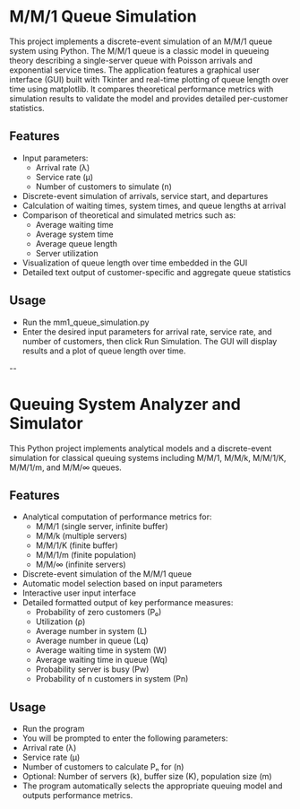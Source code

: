 # M/M/1 Queue Simulation

This project implements a discrete-event simulation of an M/M/1 queue system using Python. The M/M/1 queue is a classic model in queueing theory describing a single-server queue with Poisson arrivals and exponential service times.
The application features a graphical user interface (GUI) built with Tkinter and real-time plotting of queue length over time using matplotlib. It compares theoretical performance metrics with simulation results to validate the model and provides detailed per-customer statistics.

## Features

- Input parameters:  
  - Arrival rate (λ)  
  - Service rate (μ)  
  - Number of customers to simulate (n)
- Discrete-event simulation of arrivals, service start, and departures
- Calculation of waiting times, system times, and queue lengths at arrival
- Comparison of theoretical and simulated metrics such as:  
  - Average waiting time  
  - Average system time  
  - Average queue length  
  - Server utilization
- Visualization of queue length over time embedded in the GUI
- Detailed text output of customer-specific and aggregate queue statistics

## Usage

- Run the mm1_queue_simulation.py
- Enter the desired input parameters for arrival rate, service rate, and number of customers, then click Run Simulation. The GUI will display results and a plot of queue length over time.



--

# Queuing System Analyzer and Simulator

This Python project implements analytical models and a discrete-event simulation for classical queuing systems including M/M/1, M/M/k, M/M/1/K, M/M/1/m, and M/M/∞ queues.

## Features

- Analytical computation of performance metrics for:
  - M/M/1 (single server, infinite buffer)
  - M/M/k (multiple servers)
  - M/M/1/K (finite buffer)
  - M/M/1/m (finite population)
  - M/M/∞ (infinite servers)
- Discrete-event simulation of the M/M/1 queue
- Automatic model selection based on input parameters
- Interactive user input interface
- Detailed formatted output of key performance measures:
  - Probability of zero customers (P₀)
  - Utilization (ρ)
  - Average number in system (L)
  - Average number in queue (Lq)
  - Average waiting time in system (W)
  - Average waiting time in queue (Wq)
  - Probability server is busy (Pw)
  - Probability of n customers in system (Pn)

## Usage
- Run the program
- You will be prompted to enter the following parameters:
- Arrival rate (λ)
- Service rate (μ)
- Number of customers to calculate Pₙ for (n)
- Optional: Number of servers (k), buffer size (K), population size (m)
- The program automatically selects the appropriate queuing model and outputs performance metrics.


